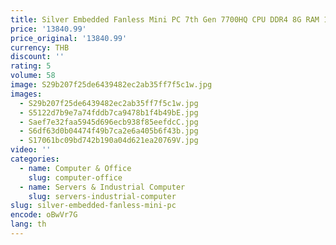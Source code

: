 ```yaml
---
title: Silver Embedded Fanless Mini PC 7th Gen 7700HQ CPU DDR4 8G RAM 128G SSD M.2 3 USB 3.0 4 USB 2.0 6 COM PICe 16X
price: '13840.99'
price_original: '13840.99'
currency: THB
discount: ''
rating: 5
volume: 58
image: S29b207f25de6439482ec2ab35ff7f5c1w.jpg
images:
  - S29b207f25de6439482ec2ab35ff7f5c1w.jpg
  - S5122d7b9e7a74fddb7ca9478b1f4b49bE.jpg
  - Saef7e32faa5945d696ecb938f85eefdcC.jpg
  - S6df63d0b04474f49b7ca2e6a405b6f43b.jpg
  - S17061bc09bd742b190a04d621ea20769V.jpg
video: ''
categories:
  - name: Computer & Office
    slug: computer-office
  - name: Servers & Industrial Computer
    slug: servers-industrial-computer
slug: silver-embedded-fanless-mini-pc
encode: oBwVr7G
lang: th
---
```

  